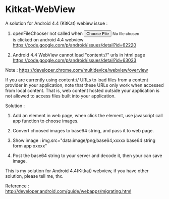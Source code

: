 Kitkat-WebView
==============

A solution for Android 4.4 (KitKat) webiew issue :

1. openFileChooser not called when <input type="file"> is clicked on android 4.4 webview
   https://code.google.com/p/android/issues/detail?id=62220

2. Android 4.4 WebView cannot load "content://" urls in html page
   https://code.google.com/p/android/issues/detail?id=63033


Note : https://developer.chrome.com/multidevice/webview/overview

If you are currently using content:// URLs to load files from a content provider in your application, note that these URLs only work when accessed from local content. That is, web content hosted outside your application is not allowed to access files built into your application. 



Solution :

1. Add an element in web page, when click the element, 
   use javascript call app function to choose images.

2. Convert choosed images to base64 string, and pass it to web page.

3. Show image : img.src="data:image/png;base64,xxxxx  base64 string form app  xxxxx"

4. Post the base64 string to your server and decode it, then your can save image.


 
This is my solution for Android 4.4(Kitkat) webview, 
if you have other solution, please tell me, thx.

Reference :<br/>
http://developer.android.com/guide/webapps/migrating.html
